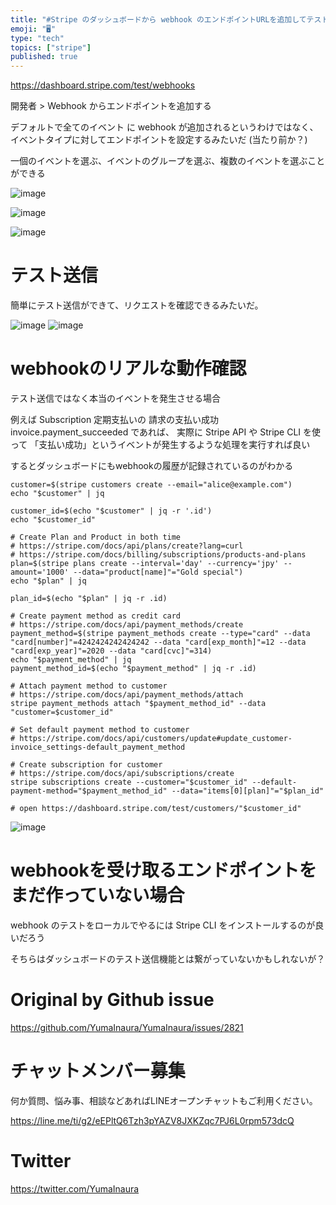 ```yaml
---
title: "#Stripe のダッシュボードから webhook のエンドポイントURLを追加してテスト送信してみる ( e.g subscriptio"
emoji: "🖥"
type: "tech"
topics: ["stripe"]
published: true
---
```



https://dashboard.stripe.com/test/webhooks

開発者 > Webhook からエンドポイントを追加する

デフォルトで全てのイベント に webhook が追加されるというわけではなく、イベントタイプに対してエンドポイントを設定するみたいだ
(当たり前か？)

一個のイベントを選ぶ、イベントのグループを選ぶ、複数のイベントを選ぶことができる

![image](https://user-images.githubusercontent.com/13635059/70361444-eef65880-18c4-11ea-81d7-462a5abdb64d.png)

![image](https://user-images.githubusercontent.com/13635059/70361551-4bf20e80-18c5-11ea-81db-5e615469c967.png)

![image](https://user-images.githubusercontent.com/13635059/70361468-02a1bf00-18c5-11ea-9a77-127dbd905712.png)

# テスト送信

簡単にテスト送信ができて、リクエストを確認できるみたいだ。

![image](https://user-images.githubusercontent.com/13635059/70361626-878cd880-18c5-11ea-91e6-0f1553e23dcc.png)
![image](https://user-images.githubusercontent.com/13635059/70361627-88be0580-18c5-11ea-80e4-95d2cd7f31aa.png)

# webhookのリアルな動作確認

テスト送信ではなく本当のイベントを発生させる場合

例えば Subscription 定期支払いの 請求の支払い成功 invoice.payment_succeeded であれば、
実際に Stripe API や Stripe CLI を使って 「支払い成功」というイベントが発生するような処理を実行すれば良い

するとダッシュボードにもwebhookの履歴が記録されているのがわかる


```
customer=$(stripe customers create --email="alice@example.com")
echo "$customer" | jq

customer_id=$(echo "$customer" | jq -r '.id')
echo "$customer_id"

# Create Plan and Product in both time
# https://stripe.com/docs/api/plans/create?lang=curl
# https://stripe.com/docs/billing/subscriptions/products-and-plans
plan=$(stripe plans create --interval='day' --currency='jpy' --amount='1000' --data="product[name]"="Gold special")
echo "$plan" | jq

plan_id=$(echo "$plan" | jq -r .id)

# Create payment method as credit card
# https://stripe.com/docs/api/payment_methods/create
payment_method=$(stripe payment_methods create --type="card" --data "card[number]"=4242424242424242 --data "card[exp_month]"=12 --data "card[exp_year]"=2020 --data "card[cvc]"=314)
echo "$payment_method" | jq
payment_method_id=$(echo "$payment_method" | jq -r .id)

# Attach payment method to customer
# https://stripe.com/docs/api/payment_methods/attach
stripe payment_methods attach "$payment_method_id" --data "customer=$customer_id"

# Set default payment method to customer
# https://stripe.com/docs/api/customers/update#update_customer-invoice_settings-default_payment_method

# Create subscription for customer
# https://stripe.com/docs/api/subscriptions/create
stripe subscriptions create --customer="$customer_id" --default-payment-method="$payment_method_id" --data="items[0][plan]"="$plan_id"

# open https://dashboard.stripe.com/test/customers/"$customer_id"

```

![image](https://user-images.githubusercontent.com/13635059/70361770-0124c680-18c6-11ea-9448-8eeb07e6be43.png)





# webhookを受け取るエンドポイントをまだ作っていない場合

webhook のテストをローカルでやるには Stripe CLI をインストールするのが良いだろう


そちらはダッシュボードのテスト送信機能とは繋がっていないかもしれないが？

# Original by Github issue

https://github.com/YumaInaura/YumaInaura/issues/2821








<!-- Update From Qiita API -->

# チャットメンバー募集


何か質問、悩み事、相談などあればLINEオープンチャットもご利用ください。

https://line.me/ti/g2/eEPltQ6Tzh3pYAZV8JXKZqc7PJ6L0rpm573dcQ





# Twitter


https://twitter.com/YumaInaura


<!-- Update From Qiita API -->


